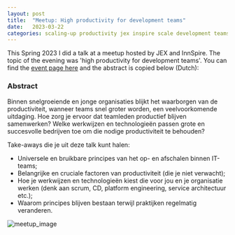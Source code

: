 ```yaml
---
layout: post
title:  "Meetup: High productivity for development teams"
date:   2023-03-22
categories: scaling-up productivity jex inspire scale development teams
---
```


This Spring 2023 I did a talk at a meetup hosted by JEX and InnSpire.
The topic of the evening was 'high productivity for development teams'.
You can find the [event page here](https://innspire.nl/it-meet-up/) and the abstract is copied below (Dutch):

<h3>Abstract</h3>
Binnen snelgroeiende en jonge organisaties blijkt het waarborgen van de productiviteit, wanneer teams snel groter worden, een veelvoorkomende uitdaging. Hoe zorg je ervoor dat teamleden productief blijven samenwerken? Welke werkwijzen en technologieën passen grote en succesvolle bedrijven toe om die nodige productiviteit te behouden?

Take-aways die je uit deze talk kunt halen:
- Universele en bruikbare principes van het op- en afschalen binnen IT-teams;
- Belangrijke en cruciale factoren van productiviteit (die je niet verwacht);
- Hoe je werkwijzen en technologieën kiest die voor jou en je organisatie werken (denk aan scrum, CD, platform engineering, service architectuur etc.);
- Waarom principes blijven bestaan terwijl praktijken regelmatig veranderen.


![meetup_image](https://user-images.githubusercontent.com/5676977/236912724-fa8c80af-8403-4bc1-aa2e-806f56556cd7.jpg)

